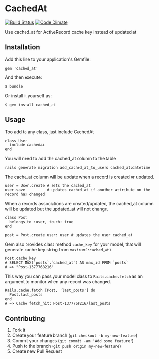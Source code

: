 # CachedAt

[![Build Status](https://api.travis-ci.org/delwyn/cached_at.png?branch=master)](http://travis-ci.org/delwyn/cached_at)
[![Code Climate](https://codeclimate.com/github/delwyn/cached_at.png)](https://codeclimate.com/github/delwyn/cached_at)

Use cached_at for ActiveRecord cache key instead of updated at

## Installation

Add this line to your application's Gemfile:

    gem 'cached_at'

And then execute:

    $ bundle

Or install it yourself as:

    $ gem install cached_at

## Usage
Too add to any class, just include CachedAt

    class User
      include CachedAt
    end

You will need to add the cached_at column to the table

    rails generate migration add_cached_at_to_users cached_at:datetime

The cache_at column will be update when a record is created or updated.

    user = User.create # sets the cached_at
    user.save          # updates cached_at if another attribute on the record has changed

When a records associations are created/updated, the cached_at column will be updated but the updated_at will not change.

    class Post
      belongs_to :user, touch: true
    end

    post = Post.create user: user # updates the user cached_at

Gem also provides class method `cache_key` for your model, that
 will generate cache key string from `maximum(:cached_at)`

    Post.cache_key
    # SELECT MAX(`posts`.`cached_at`) AS max_id FROM `posts`
    # => "Post-1377768216"

This way you can pass your model class to `Rails.cache.fetch` as an
argument to monitor when any record was changed.

    Rails.cache.fetch [Post, 'last_posts'] do
      Post.last_posts
    end
    # => Cache fetch_hit: Post-1377768216/last_posts


## Contributing

1. Fork it
2. Create your feature branch (`git checkout -b my-new-feature`)
3. Commit your changes (`git commit -am 'Add some feature'`)
4. Push to the branch (`git push origin my-new-feature`)
5. Create new Pull Request
